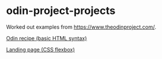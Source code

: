 # odin-project-projects
Worked out examples from https://www.theodinproject.com/.

[Odin recipe (basic HTML syntax)](https://zebraalgebra.github.io/odin-project-projects/projects/odin-recipes/)

[Landing page (CSS flexbox)](https://zebraalgebra.github.io/odin-project-projects/projects/landing-page/)
